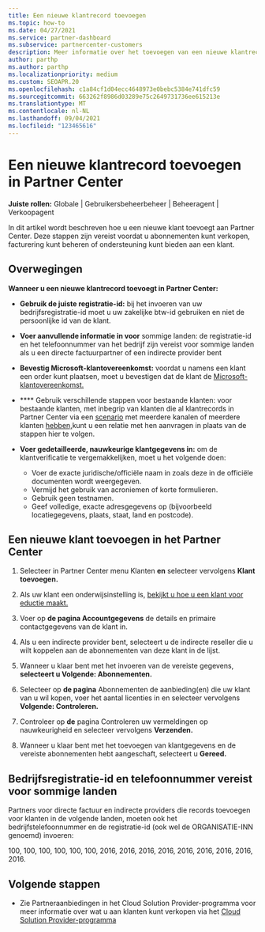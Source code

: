 ```yaml
---
title: Een nieuwe klantrecord toevoegen
ms.topic: how-to
ms.date: 04/27/2021
ms.service: partner-dashboard
ms.subservice: partnercenter-customers
description: Meer informatie over het toevoegen van een nieuwe klantrecord in Partner Center. Vervolgens kunt u de klantabonnementen verkopen, facturering beheren of klantondersteuning bieden.
author: parthp
ms.author: parthp
ms.localizationpriority: medium
ms.custom: SEOAPR.20
ms.openlocfilehash: c1a84cf1d04ecc4648973e0bebc5384e741dfc59
ms.sourcegitcommit: 663262f8986d03289e75c2649731736ee615213e
ms.translationtype: MT
ms.contentlocale: nl-NL
ms.lasthandoff: 09/04/2021
ms.locfileid: "123465616"
---
```

# <a name="how-to-add-a-new-customer-record-in-partner-center"></a>Een nieuwe klantrecord toevoegen in Partner Center

**Juiste rollen:** Globale | Gebruikersbeheerbeheer | Beheeragent | Verkoopagent

In dit artikel wordt beschreven hoe u een nieuwe klant toevoegt aan Partner Center. Deze stappen zijn vereist voordat u abonnementen kunt verkopen, facturering kunt beheren of ondersteuning kunt bieden aan een klant.

## <a name="considerations"></a>Overwegingen

**Wanneer u een nieuwe klantrecord toevoegt in Partner Center:**

- **Gebruik de juiste registratie-id:** bij het invoeren van uw bedrijfsregistratie-id moet u uw zakelijke btw-id gebruiken en niet de persoonlijke id van de klant.

- **Voer aanvullende informatie in voor** sommige landen: de registratie-id en het telefoonnummer van het bedrijf zijn vereist voor sommige landen als u een directe factuurpartner of een indirecte provider bent [](#company-registration-id-and-phone-number-required-for-some-countries)
- **Bevestig Microsoft-klantovereenkomst:** voordat u namens een klant een order kunt plaatsen, moet u bevestigen dat de klant de [Microsoft-klantovereenkomst.](confirm-customer-agreement.md)
- **** Gebruik verschillende stappen voor bestaande klanten: voor bestaande klanten, met inbegrip van [](multichannel.md) klanten die al klantrecords in Partner Center via een [scenario](multipartner.md) met meerdere kanalen of meerdere klanten [hebben,](request-a-relationship-with-a-customer.md)kunt u een relatie met hen aanvragen in plaats van de stappen hier te volgen.
- **Voer gedetailleerde, nauwkeurige klantgegevens in:** om de klantverificatie te vergemakkelijken, moet u het volgende doen:
  - Voer de exacte juridische/officiële naam in zoals deze in de officiële documenten wordt weergegeven.
  - Vermijd het gebruik van acroniemen of korte formulieren.
  - Gebruik geen testnamen.
  - Geef volledige, exacte adresgegevens op (bijvoorbeeld locatiegegevens, plaats, staat, land en postcode).

## <a name="to-add-a-new-customer-in-partner-center"></a>Een nieuwe klant toevoegen in het Partner Center

1. Selecteer in Partner Center menu Klanten **en** selecteer vervolgens **Klant toevoegen.**
1. Als uw klant een onderwijsinstelling is, [bekijkt u hoe u een klant voor eductie maakt.](sell-to-education-customers.md)

1. Voer op **de pagina Accountgegevens** de details en primaire contactgegevens van de klant in.
  
1. Als u een indirecte provider bent, selecteert u de indirecte reseller die u wilt koppelen aan de abonnementen van deze klant in de lijst.

1. Wanneer u klaar bent met het invoeren van de vereiste gegevens, **selecteert u Volgende: Abonnementen.**

1. Selecteer op **de pagina** Abonnementen de aanbieding(en) die uw klant van u wil kopen, voer het aantal licenties in en selecteer vervolgens **Volgende: Controleren.**

1. Controleer op **de** pagina Controleren uw vermeldingen op nauwkeurigheid en selecteer vervolgens **Verzenden.**

1. Wanneer u klaar bent met het toevoegen van klantgegevens en de vereiste abonnementen hebt aangeschaft, selecteert u **Gereed.**

## <a name="company-registration-id-and-phone-number-required-for-some-countries"></a>Bedrijfsregistratie-id en telefoonnummer vereist voor sommige landen

Partners voor directe factuur en indirecte providers die records toevoegen voor klanten in de volgende landen, moeten ook het bedrijfstelefoonnummer en de registratie-id (ook wel de ORGANISATIE-INN genoemd) invoeren:

100, 100, 100, 100, 100, 100, 2016, 2016, 2016, 2016, 2016, 2016, 2016, 2016, 2016.

## <a name="next-steps"></a>Volgende stappen

- Zie Partneraanbiedingen in het Cloud Solution Provider-programma voor meer informatie over wat u aan klanten kunt verkopen via het [Cloud Solution Provider-programma](csp-offers.md)

